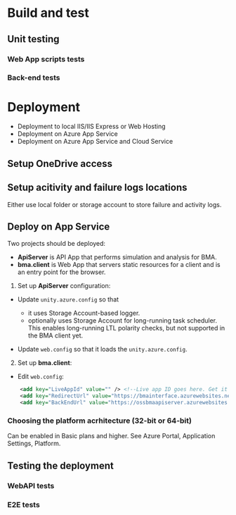 # Build and test

## Unit testing

### Web App scripts tests

### Back-end tests


# Deployment

- Deployment to local IIS/IIS Express or Web Hosting
- Deployment on Azure App Service
- Deployment on Azure App Service and Cloud Service

## Setup OneDrive access


## Setup acitivity and failure logs locations

Either use local folder or storage account to store failure and activity logs.


## Deploy on App Service

Two projects should be deployed:

- **ApiServer** is API App that performs simulation and analysis for BMA.
- **bma.client** is Web App that servers static resources for a client and is an entry point for the browser.

1. Set up **ApiServer** configuration:


  * Update `unity.azure.config` so that 

       - it uses Storage Account-based logger.
       - optionally uses Storage Account for long-running task scheduler. This enables long-running LTL polarity checks, but not supported in the BMA client yet.

  * Update `web.config` so that it loads the `unity.azure.config`.
  
2. Set up **bma.client**:

  * Edit `web.config`: 

```xml
    <add key="LiveAppId" value="" /> <!--Live app ID goes here. Get it from the onedrive reg site-->
    <add key="RedirectUrl" value="https://bmainterface.azurewebsites.net/html/callback.html" />   
    <add key="BackEndUrl" value="https://ossbmaapiserver.azurewebsites.net" />
```

### Choosing the platform acrhitecture (32-bit or 64-bit)
Can be enabled in Basic plans and higher. 
See Azure Portal, Application Settings, Platform.



## Testing the deployment

### WebAPI tests

### E2E tests
